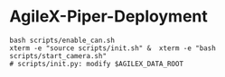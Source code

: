 # AgileX-Piper-Deployment

```
bash scripts/enable_can.sh
xterm -e "source scripts/init.sh" &  xterm -e "bash scripts/start_camera.sh" 
# scripts/init.py: modify $AGILEX_DATA_ROOT
```